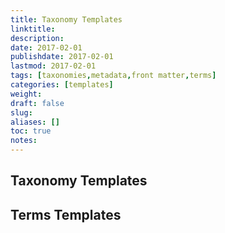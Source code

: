 ```yaml
---
title: Taxonomy Templates
linktitle:
description:
date: 2017-02-01
publishdate: 2017-02-01
lastmod: 2017-02-01
tags: [taxonomies,metadata,front matter,terms]
categories: [templates]
weight:
draft: false
slug:
aliases: []
toc: true
notes:
---
```


## Taxonomy Templates

## Terms Templates